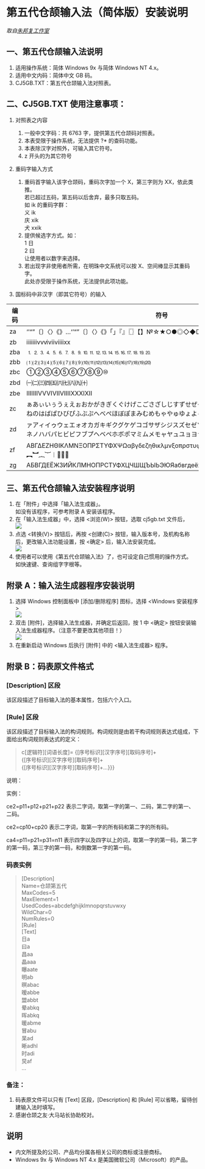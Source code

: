 # 第五代仓颉输入法（简体版）安装说明
_取自[朱邦复工作室](http://www.cbflabs.com/down/show.php?id=71)_

## 一、第五代仓颉输入法说明
1. 适用操作系统：简体 Windows 9x 与简体 Windows NT 4.x。
2. 适用中文内码：简体中文 GB 码。
3. CJ5GB.TXT：第五代仓颉输入法对照表。

## 二、CJ5GB.TXT 使用注意事项：
1. 对照表之内容
    1. 一般中文字码：共 6763 字，提供第五代仓颉码对照表。
    2. 本表受限于操作系统，无法提供 ?* 的查码功能。
    3. 本表除汉字对照外，可输入其它符号。
    4. z 开头的为其它符号

2. 重码字输入方式
    1. 重码首字输入该字仓颉码，重码次字加一个 X，第三字则为 XX，依此类推。<br>若已超过五码，第五码以后舍弃，最多只取五码。<br>如 ik 的重码字群：<br>义 ik<br>庆 xik<br>犬 xxik
    2. 提供候选字方式。如：<br>1 日<br>2 曰<br>让使用者以数字来选择。
    3. 若出现字非使用者所需，在明珠中文系统可以按 X、空间棒显示其重码字。<br>此处亦受限于操作系统，无法提供此项功能。

3. 国标码中非汉字（即其它符号）的输入

|编码|符号|
|-|-|
|za|‘’“”〔〕〈〉《》…‘’“”〔〕〈〉《》「」『』〖〗【】№☆★○●◎◇◆□■△▲※→←↑↓〓|
|zb|ⅰⅱⅲⅳⅴⅵⅶⅷⅸⅹ|
|zba|⒈⒉⒊⒋⒌⒍⒎⒏⒐⒑⒒⒓⒔⒕⒖⒗⒘⒙⒚⒛|
|zbb|⑴⑵⑶⑷⑸⑹⑺⑻⑼⑽⑾⑿⒀⒁⒂⒃⒄⒅⒆⒇|
|zbc|①②③④⑤⑥⑦⑧⑨⑩|
|zbd|㈠㈡㈢㈣㈤㈥㈦㈧㈨㈩|
|zbe|ⅠⅡⅢⅣⅤⅥⅦⅧⅨⅩⅪⅫ|
|zc|ぁあぃいぅうぇえぉおかがきぎくぐけげこごさざしじすずせぜそぞただちぢっつづてでとどなにぬねのはばぱひびぴふぶぷへべぺほぼぽまみむめもゃやゅゆょよらりるれろゎわゐゑん|
|zd|ァアィイゥウェエォオカガキギクグケゲコゴサザシジスズセゼソゾタダチヂッツヅテデトドナニヌネノハバパヒビピフブプヘベペホボポマミムメモャヤュユョヨラリルレロヮワヰヱヲンヴヵヶ|
|zf|ΑΒΓΔΕΖΗΘΙΚΛΜΝΞΟΠΡΣΤΥΦΧΨΩαβγδεζηθικλμνξοπρστυφχψω︵︶︹︺︿﹀︽︾﹁﹂﹃﹄︻︼︷︸︱︳︴|
|zg|АБВГДЕЁЖЗИЙКЛМНОПРСТУФХЦЧШЩЪЫЬЭЮЯабвгдеёжзийклмнопрстуфхцчшщъыьэюя|

## 三、第五代仓颉输入法安装程序说明
1. 在「附件」中选择「输入法生成器」。<br>如没有该程序，可参考附录 A 安装该程序。
2. 在「输入法生成器」中，选择 <浏览(W)> 按钮，选取 cj5gb.txt 文件后，<br>![](https://raw.githubusercontent.com/mrhso/Cangjie_Note/master/img/8460186540956bb7d302c3fa1a818947cee5f7ff.jpg)
3. 点选 <转换(V)> 按钮后，再按 <创建(C)> 按钮，输入版本号，及机构名称后，更改输入法功能设置，按 <确定> 后，输入法安装完成。<br>![](https://raw.githubusercontent.com/mrhso/Cangjie_Note/master/img/5f80d1756c4814ad5ece732cc0b52d588f1775c2.jpg)
4. 使用者可以使用《第五代仓颉输入法》了，也可设定自己惯用的操作方式。<br>如快速键、查询组字字根等。

## 附录 A：输入法生成器程序安装说明
1. 选择 Windows 控制面板中 [添加/删除程序] 图标，选择 <Windows 安装程序><br>![](https://raw.githubusercontent.com/mrhso/Cangjie_Note/master/img/4a163df9a7523137dd2d143a5726391e6c25ef71.jpg)
2. 双击 [附件]，选择输入法生成器，并确定后返回，按 1 中 <确定> 按钮安装输入法生成器程序。（注意不要更改其他项目！）<br>![](https://raw.githubusercontent.com/mrhso/Cangjie_Note/master/img/60b37466cf071484500c35df8f3aaaa926bec01c.jpg)
3. 在重新启动 Windows 后执行 [附件] 中的 <输入法生成器> 程序。

## 附录 B：码表原文件格式
### [Description] 区段

该区段描述了目标输入法的基本属性，包括六个入口。

### [Rule] 区段

该区段描述了目标输入法的构词规则。构词规则是由若干构词规则表达式组成，下面给出构词规则表达式的定义：

> c[逻辑符][词语长度]= {[序号标识][汉字序号][取码序号]+<br>{[序号标识][汉字序号][取码序号]+<br>{[序号标识][汉字序号][取码序号]+…}}}

说明：

实例：

ce2=p11+p12+p21+p22 表示二字词，取第一字的第一、二码，第二字的第一、二码。

ce2=cp10+cp20 表示二字词，取第一字的所有码和第二字的所有码。

ca4=p11=p21=p31=n11 表示四字以及四字以上的词，取第一字的第一码，第二字的第一码，第三字的第一码，和倒数第一字的第一码。

### 码表实例

> [Description]<br>Name=仓颉第五代<br>MaxCodes=5<br>MaxElement=1<br>UsedCodes=abcdefghijklmnopqrstuvwxy<br>WildChar=0<br>NumRules=0<br>[Rule]<br>[Text]<br>日a <br>曰a <br>昌aa <br>晶aaa <br>曝aate <br>明ab <br>暝abac <br>暧abbe <br>盟abbt <br>晕abkq <br>晖abkq <br>暖abme <br>冒abu <br>杲ad <br>晰adhl <br>时adi <br>炅af <br>…

### 备注：
1. 码表原文件可以只有 [Text] 区段，[Description] 和 [Rule] 可以省略，留待创建输入法时填写。
2. 感谢仓颉之友·大马站长协助校对。

## 说明
- 内文所提及的公司、产品均分属各相关公司的商标或注册商标。
- Windows 9x 与 Windows NT 4.x 是美国微软公司（Microsoft）的产品。
